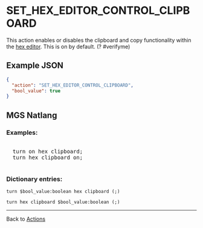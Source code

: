 # SET_HEX_EDITOR_CONTROL_CLIPBOARD

This action enables or disables the clipboard and copy functionality within the [hex editor](../hardware/hex_editor). This is on by default. (? #verifyme)

## Example JSON

```json
{
  "action": "SET_HEX_EDITOR_CONTROL_CLIPBOARD",
  "bool_value": true
}
```

## MGS Natlang

### Examples:

<pre class="HyperMD-codeblock mgs">

  <span class="verb">turn</span> <span class="language-constant">on</span> <span class="target">hex</span> <span class="target">clipboard</span><span class="terminator">;</span>
  <span class="verb">turn</span> <span class="target">hex</span> <span class="target">clipboard</span> <span class="language-constant">on</span><span class="terminator">;</span>

</pre>

### Dictionary entries:

```
turn $bool_value:boolean hex clipboard (;)

turn hex clipboard $bool_value:boolean (;)
```

---

Back to [Actions](../actions)
